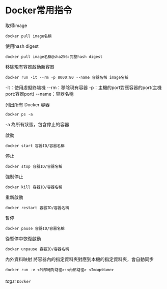 # Docker常用指令

取得image
```
docker pull image名稱
```
使用hash digest
```
docker pull image名稱@sha256:完整hash digest
```

移除現有容器啟動新容器
```
docker run -it --rm -p 8000:80 --name 容器名稱 image名稱
```
-it：使用虛擬終端機
--rm：移除現有容器
-p：主機的port對應容器的port(主機port:容器port)
--name：容器名稱

列出所有 Docker 容器
```
docker ps -a
```
-a 為所有狀態，包含停止的容器

啟動
```
docker start 容器ID/容器名稱
```

停止
```
docker stop 容器ID/容器名稱
```

強制停止
```
docker kill 容器ID/容器名稱
```

重新啟動
```
docker restart 容器ID/容器名稱
```

暫停
```
docker pause 容器ID/容器名稱
```

從暫停中恢復啟動
```
docker unpause 容器ID/容器名稱
```

內外資料映射
將容器內的指定資料夾對應到本機的指定資料夾，會自動同步
```
docker run -v <外部絕對路徑>:<內部路徑> <ImageName>
```

###### tags: `Docker`